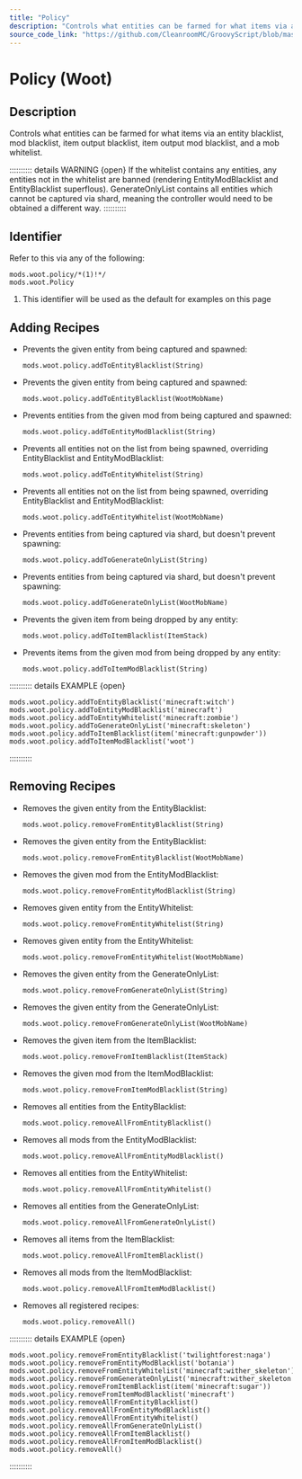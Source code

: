 ```yaml
---
title: "Policy"
description: "Controls what entities can be farmed for what items via an entity blacklist, mod blacklist, item output blacklist, item output mod blacklist, and a mob whitelist."
source_code_link: "https://github.com/CleanroomMC/GroovyScript/blob/master/src/main/java/com/cleanroommc/groovyscript/compat/mods/woot/Policy.java"
---
```


# Policy (Woot)

## Description

Controls what entities can be farmed for what items via an entity blacklist, mod blacklist, item output blacklist, item output mod blacklist, and a mob whitelist.

:::::::::: details WARNING {open}
If the whitelist contains any entities, any entities not in the whitelist are banned (rendering EntityModBlacklist and EntityBlacklist superflous). GenerateOnlyList contains all entities which cannot be captured via shard, meaning the controller would need to be obtained a different way.
::::::::::

## Identifier

Refer to this via any of the following:

```groovy:no-line-numbers {1}
mods.woot.policy/*(1)!*/
mods.woot.Policy
```

1. This identifier will be used as the default for examples on this page

## Adding Recipes

- Prevents the given entity from being captured and spawned:

    ```groovy:no-line-numbers
    mods.woot.policy.addToEntityBlacklist(String)
    ```

- Prevents the given entity from being captured and spawned:

    ```groovy:no-line-numbers
    mods.woot.policy.addToEntityBlacklist(WootMobName)
    ```

- Prevents entities from the given mod from being captured and spawned:

    ```groovy:no-line-numbers
    mods.woot.policy.addToEntityModBlacklist(String)
    ```

- Prevents all entities not on the list from being spawned, overriding EntityBlacklist and EntityModBlacklist:

    ```groovy:no-line-numbers
    mods.woot.policy.addToEntityWhitelist(String)
    ```

- Prevents all entities not on the list from being spawned, overriding EntityBlacklist and EntityModBlacklist:

    ```groovy:no-line-numbers
    mods.woot.policy.addToEntityWhitelist(WootMobName)
    ```

- Prevents entities from being captured via shard, but doesn't prevent spawning:

    ```groovy:no-line-numbers
    mods.woot.policy.addToGenerateOnlyList(String)
    ```

- Prevents entities from being captured via shard, but doesn't prevent spawning:

    ```groovy:no-line-numbers
    mods.woot.policy.addToGenerateOnlyList(WootMobName)
    ```

- Prevents the given item from being dropped by any entity:

    ```groovy:no-line-numbers
    mods.woot.policy.addToItemBlacklist(ItemStack)
    ```

- Prevents items from the given mod from being dropped by any entity:

    ```groovy:no-line-numbers
    mods.woot.policy.addToItemModBlacklist(String)
    ```

:::::::::: details EXAMPLE {open}
```groovy:no-line-numbers
mods.woot.policy.addToEntityBlacklist('minecraft:witch')
mods.woot.policy.addToEntityModBlacklist('minecraft')
mods.woot.policy.addToEntityWhitelist('minecraft:zombie')
mods.woot.policy.addToGenerateOnlyList('minecraft:skeleton')
mods.woot.policy.addToItemBlacklist(item('minecraft:gunpowder'))
mods.woot.policy.addToItemModBlacklist('woot')
```

::::::::::

## Removing Recipes

- Removes the given entity from the EntityBlacklist:

    ```groovy:no-line-numbers
    mods.woot.policy.removeFromEntityBlacklist(String)
    ```

- Removes the given entity from the EntityBlacklist:

    ```groovy:no-line-numbers
    mods.woot.policy.removeFromEntityBlacklist(WootMobName)
    ```

- Removes the given mod from the EntityModBlacklist:

    ```groovy:no-line-numbers
    mods.woot.policy.removeFromEntityModBlacklist(String)
    ```

- Removes given entity from the EntityWhitelist:

    ```groovy:no-line-numbers
    mods.woot.policy.removeFromEntityWhitelist(String)
    ```

- Removes given entity from the EntityWhitelist:

    ```groovy:no-line-numbers
    mods.woot.policy.removeFromEntityWhitelist(WootMobName)
    ```

- Removes the given entity from the GenerateOnlyList:

    ```groovy:no-line-numbers
    mods.woot.policy.removeFromGenerateOnlyList(String)
    ```

- Removes the given entity from the GenerateOnlyList:

    ```groovy:no-line-numbers
    mods.woot.policy.removeFromGenerateOnlyList(WootMobName)
    ```

- Removes the given item from the ItemBlacklist:

    ```groovy:no-line-numbers
    mods.woot.policy.removeFromItemBlacklist(ItemStack)
    ```

- Removes the given mod from the ItemModBlacklist:

    ```groovy:no-line-numbers
    mods.woot.policy.removeFromItemModBlacklist(String)
    ```

- Removes all entities from the EntityBlacklist:

    ```groovy:no-line-numbers
    mods.woot.policy.removeAllFromEntityBlacklist()
    ```

- Removes all mods from the EntityModBlacklist:

    ```groovy:no-line-numbers
    mods.woot.policy.removeAllFromEntityModBlacklist()
    ```

- Removes all entities from the EntityWhitelist:

    ```groovy:no-line-numbers
    mods.woot.policy.removeAllFromEntityWhitelist()
    ```

- Removes all entities from the GenerateOnlyList:

    ```groovy:no-line-numbers
    mods.woot.policy.removeAllFromGenerateOnlyList()
    ```

- Removes all items from the ItemBlacklist:

    ```groovy:no-line-numbers
    mods.woot.policy.removeAllFromItemBlacklist()
    ```

- Removes all mods from the ItemModBlacklist:

    ```groovy:no-line-numbers
    mods.woot.policy.removeAllFromItemModBlacklist()
    ```

- Removes all registered recipes:

    ```groovy:no-line-numbers
    mods.woot.policy.removeAll()
    ```

:::::::::: details EXAMPLE {open}
```groovy:no-line-numbers
mods.woot.policy.removeFromEntityBlacklist('twilightforest:naga')
mods.woot.policy.removeFromEntityModBlacklist('botania')
mods.woot.policy.removeFromEntityWhitelist('minecraft:wither_skeleton')
mods.woot.policy.removeFromGenerateOnlyList('minecraft:wither_skeleton')
mods.woot.policy.removeFromItemBlacklist(item('minecraft:sugar'))
mods.woot.policy.removeFromItemModBlacklist('minecraft')
mods.woot.policy.removeAllFromEntityBlacklist()
mods.woot.policy.removeAllFromEntityModBlacklist()
mods.woot.policy.removeAllFromEntityWhitelist()
mods.woot.policy.removeAllFromGenerateOnlyList()
mods.woot.policy.removeAllFromItemBlacklist()
mods.woot.policy.removeAllFromItemModBlacklist()
mods.woot.policy.removeAll()
```

::::::::::
